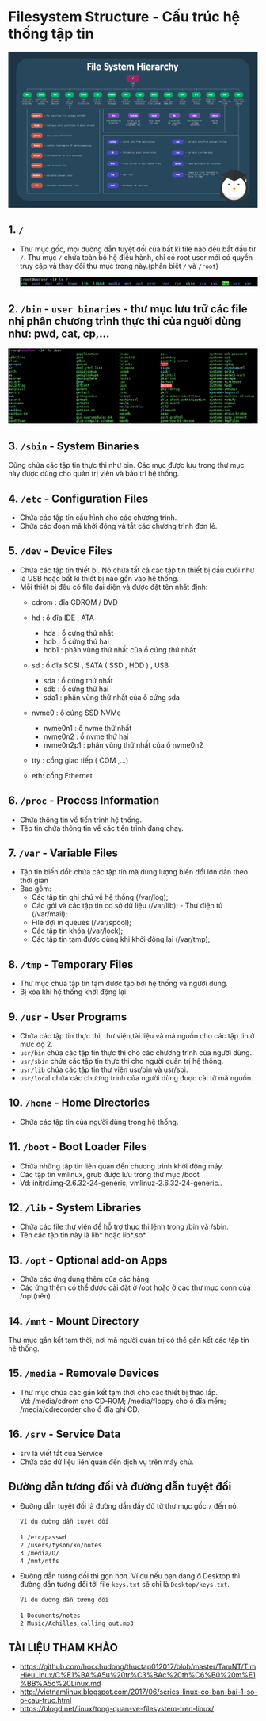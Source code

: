 # Filesystem Structure - Cấu trúc hệ thống tập tin  

<img src ="../images/25 bai linux/filesystem.png">

## 1. `/` 
- Thư mục gốc, mọi đường dẫn tuyệt đối của bất kì file nào đều bắt đầu từ `/`. Thư mục `/` chứa toàn bộ hệ điều hành, chỉ có root user mới có quyền truy cập và thay đổi thư mục trong này.(phân biệt `/` và `/root`)    

  <img src ="../images/filesystem/img3.png">

## 2. `/bin` - `user binaries` - thư mục lưu trữ các file nhị phân chương trình thực thi của người dùng như: pwd, cat, cp,...  

  <img src ="../images/25 bai linux/bin.png">  


## 3. `/sbin` - System Binaries
Cũng chứa các tập tin thực thi như bin. Các mục được lưu trong thư mục này được dùng cho quản trị viên và bảo trì hệ thống.   


## 4. `/etc` - Configuration Files  
- Chứa các tập tin cấu hình cho các chương trình.  
- Chứa các đoạn mã khởi động và tắt các chương trình đơn lẻ.


## 5. `/dev` - Device Files  
- Chứa các tập tin thiết bị. Nó chứa tất cả các tập tin thiết bị đầu cuối như là USB hoặc bất kì thiết bị nào gắn vào hệ thống.  
- Mỗi thiết bị đều có file đại diện và được đặt tên nhất định:  
  - cdrom : đĩa CDROM / DVD

  - hd : ổ đĩa IDE , ATA
    - hda : ổ cứng thứ nhất  
    - hdb :	ổ cứng thứ hai  
    - hdb1 : phân vùng thứ nhất của ổ cứng thứ nhất
  - sd : ổ đĩa SCSI , SATA ( SSD , HDD ) , USB
    - sda : ổ cứng thứ nhất
    - sdb :	ổ cứng thứ hai
    - sda1 : phân vùng thứ nhất của ổ cứng sda
  - nvme0 : ổ cứng SSD NVMe
    - nvme0n1 : ổ nvme thứ nhất
    - nvme0n2 : ổ nvme thứ hai
    - nvme0n2p1 : phân vùng thứ nhất của ổ nvme0n2
  - tty : cổng giao tiếp ( COM ,...)
  - eth: cổng Ethernet


## 6. `/proc` - Process Information  
- Chứa thông tin về tiến trình hệ thống.
- Tệp tin chứa thông tin về các tiến trình đang chạy.


## 7. `/var` - Variable Files  
- Tập tin biến đổi: chứa các tập tin mà dung lượng biến đổi lớn dần theo thời gian 
- Bao gồm:  
   - Các tập tin ghi chú về hệ thống (/var/log); 
   - Các gói và các tập tin cơ sở dữ liệu (/var/lib); - Thư điện tử (/var/mail); 
   - File đợi in queues (/var/spool); 
   - Các tập tin khóa (/var/lock); 
   - Các tập tin tạm được dùng khi khởi động lại (/var/tmp);

## 8. `/tmp` - Temporary Files
- Thư mục chứa tập tin tạm được tạo bởi hệ thống và người dùng.
- Bị xóa khi hệ thống khởi động lại.  

## 9. `/usr` - User Programs  
 - Chứa các tập tin thực thi, thư viện,tài liệu và mã nguồn cho các tập tin ở mức độ 2.  
 - `usr/bin` chứa các tập tin thực thi cho các chương trình của người dùng.
 - `usr/sbin` chứa các tập tin thực thi cho người quản trị hệ thống. 
 - `usr/lib` chứa các tập tin thư viện usr/bin và usr/sbi.
 - `usr/loca`l chứa các chương trình của người dùng được cài từ mã nguồn.

## 10. `/home` - Home Directories  
- Chứa các tập tin của người dùng trong hệ thống.  

## 11. `/boot` - Boot Loader Files  
- Chứa những tập tin liên quan đến chương trình khởi động máy.
- Các tập tin vmlinux, grub được lưu trong thư mục /boot
- Vd: initrd.img-2.6.32-24-generic, vmlinuz-2.6.32-24-generic..  

## 12. `/lib` -  System Libraries  
- Chứa các file thư viện để hỗ trợ thực thi lệnh trong /bin và /sbin.
- Tên các tập tin này là lib* hoặc lib*.so*.  

## 13. `/opt` - Optional add-on Apps  
- Chứa các ứng dụng thêm của các hãng.
- Các ứng thêm có thể được cài đặt ở /opt hoặc ở các thư mục conn của /opt(nên)  

## 14. `/mnt` - Mount Directory  
Thư mục gắn kết tạm thời, nơi mà người quản trị có thể gắn kết các tập tin hệ thống.

## 15. `/media` - Removale Devices  
- Thư mục chứa các gắn kết tạm thời cho các thiết bị tháo lắp.  
Vd:  /media/cdrom cho CD-ROM; /media/floppy cho ổ đĩa mềm; /media/cdrecorder cho ổ đĩa ghi CD.  

## 16. `/srv` - Service Data  
- srv là viết tắt của Service  
- Chứa các dữ liệu liên quan đến dịch vụ trên máy chủ.  


## Đường dẫn tương đối và đường dẫn tuyệt đối  
- Đường  dẫn tuyệt đối là đường dẫn đầy đủ từ thư mục gốc `/` đến nó.  
  ```
  Ví dụ đường dẫn tuyệt đối  

  1 /etc/passwd  
  2 /users/tyson/ko/notes  
  3 /media/D/  
  4 /mnt/ntfs  
  ```

- Đường dẫn tương đối thì gọn hơn. Ví dụ nếu bạn đang ở Desktop thì đường dẫn tương đối tới file `keys.txt` sẽ chỉ là `Desktop/keys.txt`.
  ```
  Ví dụ đường dẫn tương đối

  1 Documents/notes
  2 Music/Achilles_calling_out.mp3
  ```



## TÀI LIỆU THAM KHẢO  
- https://github.com/hocchudong/thuctap012017/blob/master/TamNT/TimHieuLinux/C%E1%BA%A5u%20tr%C3%BAc%20th%C6%B0%20m%E1%BB%A5c%20Linux.md  
- http://vietnamlinux.blogspot.com/2017/06/series-linux-co-ban-bai-1-so-o-cau-truc.html 
- https://blogd.net/linux/tong-quan-ve-filesystem-tren-linux/
